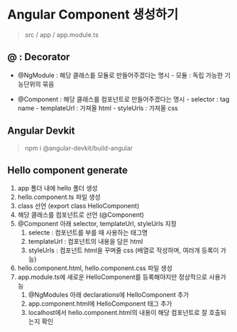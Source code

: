 # Angular Component 생성하기

> src / app / app.module.ts

## @ : Decorator

- @NgModule : 해당 클래스틑 모듈로 만들어주겠다는 명시
      - 모듈 : 독립 가능한 기능단위의 묶음

- @Component : 해당 클래스를 컴포넌트로 만들어주겠다는 명시
      - selector : tag name
      - templateUrl : 가져올 html
      - styleUrls : 가져올 css

## Angular Devkit

> npm i @angular-devkit/build-angular

## Hello component generate

1. app 폴더 내에 hello 폴더 생성
2. hello.component.ts 파일 생성
3. class 선언 (export class HelloComponent)
4. 해당 클래스를 컴포넌트로 선언 (@Component)
5. @Component 아래 selector, templateUrl, styleUrls 지정
    1. selecte : 컴포넌트를 부를 때 사용하는 태그명
    2. templateUrl : 컴포넌트의 내용을 담은 html
    3. styleUrls : 컴포넌트 html을 꾸며줄 css (배열로 작성하며, 여러개 등록이 가능)
6. hello.component.html, hello.component.css 파일 생성
7. app.module.ts에 새로운 HelloComponent를 등록해야지만 정상적으로 사용가능
    1. @NgModules 아래 declarations에 HelloComponent 추가
    2. app.component.html에 HelloComponent 태그 추가
    3. localhost에서 hello.component.html의 내용이 해당 컴포넌트로 잘 호출되는지 확인
